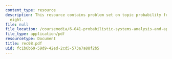 ```yaml
---
content_type: resource
description: This resource contains problem set on topic probability for recitaion
  eight.
file: null
file_location: /coursemedia/6-041-probabilistic-systems-analysis-and-applied-probability-spring-2006/fc1b6b6959d942ed2cd5573a7a88f2b5_rec08.pdf
file_type: application/pdf
resourcetype: Document
title: rec08.pdf
uid: fc1b6b69-59d9-42ed-2cd5-573a7a88f2b5
---
```

